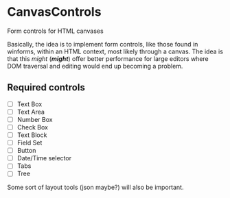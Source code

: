 # CanvasControls
Form controls for HTML canvases

Basically, the idea is to implement form controls, like those found in winforms, within an HTML context, most likely through a canvas. The idea is that this *might* (***might***) offer better performance for large editors where DOM traversal and editing would end up becoming a problem.

## Required controls

- [ ] Text Box
- [ ] Text Area
- [ ] Number Box
- [ ] Check Box
- [ ] Text Block
- [ ] Field Set
- [ ] Button
- [ ] Date/Time selector
- [ ] Tabs
- [ ] Tree

Some sort of layout tools (json maybe?) will also be important.
